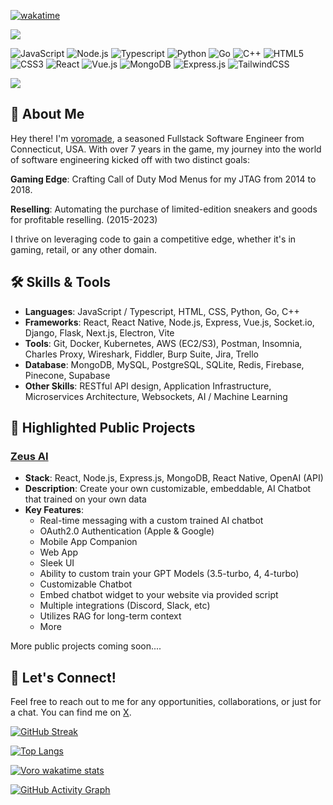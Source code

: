 [![wakatime](https://wakatime.com/badge/user/6cc5e79b-d43f-456f-8991-5f21bc14998e.svg)](https://wakatime.com/@6cc5e79b-d43f-456f-8991-5f21bc14998e)

![](https://komarev.com/ghpvc/?username=voromade&color=green)

<p>
  <img alt="JavaScript" src="https://img.shields.io/badge/-JavaScript-black?style=flat-square&logo=javascript&logoColor=0eff8e" />
  <img alt="Node.js" src="https://img.shields.io/badge/-Node.js-black?style=flat-square&logo=Node.js&logoColor=0eff8e" />
  <img alt="Typescript" src="https://img.shields.io/badge/-TypeScript-black?style=flat-square&logo=typescript&logoColor=0eff8e" />
  <img alt="Python" src="https://img.shields.io/badge/-Python-black?style=flat-square&logo=Python&logoColor=0eff8e" />
  <img alt="Go" src="https://img.shields.io/badge/-Go-black?style=flat-square&logo=go&logoColor=0eff8e" />
  <img alt="C++" src="https://img.shields.io/badge/C++-black?style=flat-square&logo=C%2B%2B&logoColor=0eff8e" />
  <img alt="HTML5" src="https://img.shields.io/badge/-HTML5-black?style=flat-square&logo=html5&logoColor=0eff8e" />
  <img alt="CSS3" src="https://img.shields.io/badge/-CSS3-black?style=flat-square&logo=css3&logoColor=0eff8e" />
  <img alt="React" src="https://img.shields.io/badge/-React-black?style=flat-square&logo=react&logoColor=0eff8e" />
  <img alt="Vue.js" src="https://img.shields.io/badge/-Vue.js-black?style=flat-square&logo=vue.js&logoColor=0eff8e" />
  <img alt="MongoDB" src="https://img.shields.io/badge/-MongoDB-black?style=flat-square&logo=mongodb&logoColor=0eff8e" />
  <img alt="Express.js" src="https://img.shields.io/badge/-Express.js-black?style=flat-square&logo=express&logoColor=0eff8e" />
  <img alt="TailwindCSS" src="https://img.shields.io/badge/-tailwindcss-black?style=flat-square&logo=tailwindcss&logoColor=0eff8e" />
</p>

<img align="center" src="https://media.discordapp.net/attachments/1187784554338058323/1196501287978672250/banner.png?ex=65f87528&is=65e60028&hm=6ee24bf6e3a7e86b853849b721865b723aad39d31646bcc894f7dd6eb52090ec&=&format=webp&quality=lossless&width=777&height=102" />

## 👋 About Me

Hey there! I'm [voromade](https://devante.dev), a seasoned Fullstack Software Engineer from Connecticut, USA. With over 7 years in the game, my journey into the world of software engineering kicked off with two distinct goals:

**Gaming Edge**: Crafting Call of Duty Mod Menus for my JTAG from 2014 to 2018.

**Reselling**: Automating the purchase of limited-edition sneakers and goods for profitable reselling. (2015-2023)

I thrive on leveraging code to gain a competitive edge, whether it's in gaming, retail, or any other domain.

## 🛠 Skills & Tools

- **Languages**: JavaScript / Typescript, HTML, CSS, Python, Go, C++
- **Frameworks**: React, React Native, Node.js, Express, Vue.js, Socket.io, Django, Flask, Next.js, Electron, Vite
- **Tools**: Git, Docker, Kubernetes, AWS (EC2/S3), Postman, Insomnia, Charles Proxy, Wireshark, Fiddler, Burp Suite, Jira, Trello
- **Database**: MongoDB, MySQL, PostgreSQL, SQLite, Redis, Firebase, Pinecone, Supabase
- **Other Skills**: RESTful API design, Application Infrastructure, Microservices Architecture, Websockets, AI / Machine Learning

## 🌟 Highlighted Public Projects

### [Zeus AI](https://askzeus.gg)

- **Stack**: React, Node.js, Express.js, MongoDB, React Native, OpenAI (API)
- **Description**: Create your own customizable, embeddable, AI Chatbot that trained on your own data
- **Key Features**:
  - Real-time messaging with a custom trained AI chatbot
  - OAuth2.0 Authentication (Apple & Google)
  - Mobile App Companion
  - Web App
  - Sleek UI
  - Ability to custom train your GPT Models (3.5-turbo, 4, 4-turbo)
  - Customizable Chatbot
  - Embed chatbot widget to your website via provided script
  - Multiple integrations (Discord, Slack, etc)
  - Utilizes RAG for long-term context
  * More

More public projects coming soon....

## 📣 Let's Connect!

Feel free to reach out to me for any opportunities, collaborations, or just for a chat. You can find me on [X](https://x.com/voromade).

[![GitHub Streak](https://streak-stats.demolab.com?user=voromade&theme=github-dark&border_radius=6&mode=daily)](https://git.io/streak-stats)

[![Top Langs](https://github-readme-stats.vercel.app/api/top-langs/?username=voromade&layout=compact&theme=onedark&bg_color=000000&text_color=0eff8e&title_color=0eff8e)](https://github.com/voromade/github-readme-stats)

[![Voro wakatime stats](https://github-readme-stats.vercel.app/api/wakatime?username=voromade&layout=compact&theme=onedark&bg_color=000000&text_color=0eff8e&title_color=0eff8e&range=last_30_days)](https://github.com/anuraghazra/github-readme-stats)

[![GitHub Activity Graph](https://activity-graph.herokuapp.com/graph?username=voromade&theme=github)](https://github.com/voromade/github-readme-activity-graph)
